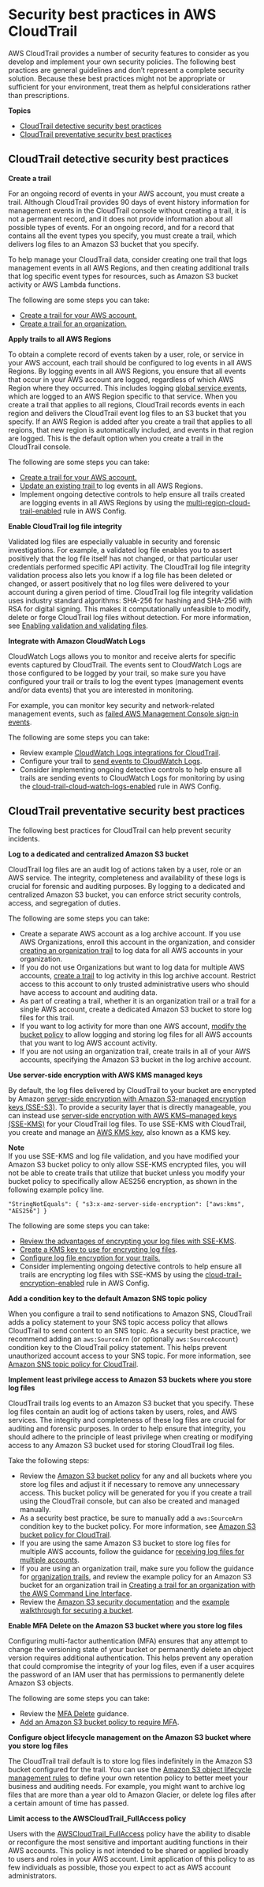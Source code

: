 # Security best practices in AWS CloudTrail<a name="best-practices-security"></a>

AWS CloudTrail provides a number of security features to consider as you develop and implement your own security policies\. The following best practices are general guidelines and don’t represent a complete security solution\. Because these best practices might not be appropriate or sufficient for your environment, treat them as helpful considerations rather than prescriptions\.

**Topics**
+ [CloudTrail detective security best practices](#best-practices-security-detective)
+ [CloudTrail preventative security best practices](#best-practices-security-preventative)

## CloudTrail detective security best practices<a name="best-practices-security-detective"></a>

**Create a trail**

For an ongoing record of events in your AWS account, you must create a trail\. Although CloudTrail provides 90 days of event history information for management events in the CloudTrail console without creating a trail, it is not a permanent record, and it does not provide information about all possible types of events\. For an ongoing record, and for a record that contains all the event types you specify, you must create a trail, which delivers log files to an Amazon S3 bucket that you specify\. 

To help manage your CloudTrail data, consider creating one trail that logs management events in all AWS Regions, and then creating additional trails that log specific event types for resources, such as Amazon S3 bucket activity or AWS Lambda functions\.

The following are some steps you can take:
+ [Create a trail for your AWS account\.](cloudtrail-create-a-trail-using-the-console-first-time.md#creating-a-trail-in-the-console)
+ [Create a trail for an organization\.](creating-trail-organization.md)

**Apply trails to all AWS Regions**

To obtain a complete record of events taken by a user, role, or service in your AWS account, each trail should be configured to log events in all AWS Regions\. By logging events in all AWS Regions, you ensure that all events that occur in your AWS account are logged, regardless of which AWS Region where they occurred\. This includes logging [global service events](cloudtrail-concepts.md#cloudtrail-concepts-global-service-events), which are logged to an AWS Region specific to that service\. When you create a trail that applies to all regions, CloudTrail records events in each region and delivers the CloudTrail event log files to an S3 bucket that you specify\. If an AWS Region is added after you create a trail that applies to all regions, that new region is automatically included, and events in that region are logged\. This is the default option when you create a trail in the CloudTrail console\. 

The following are some steps you can take:
+ [Create a trail for your AWS account\.](cloudtrail-create-a-trail-using-the-console-first-time.md#creating-a-trail-in-the-console)
+ [Update an existing trail ](cloudtrail-update-a-trail-console.md)to log events in all AWS Regions\.
+ Implement ongoing detective controls to help ensure all trails created are logging events in all AWS Regions by using the [multi\-region\-cloud\-trail\-enabled](https://docs.aws.amazon.com/config/latest/developerguide/multi-region-cloudtrail-enabled.html) rule in AWS Config\.

**Enable CloudTrail log file integrity**

Validated log files are especially valuable in security and forensic investigations\. For example, a validated log file enables you to assert positively that the log file itself has not changed, or that particular user credentials performed specific API activity\. The CloudTrail log file integrity validation process also lets you know if a log file has been deleted or changed, or assert positively that no log files were delivered to your account during a given period of time\. CloudTrail log file integrity validation uses industry standard algorithms: SHA\-256 for hashing and SHA\-256 with RSA for digital signing\. This makes it computationally unfeasible to modify, delete or forge CloudTrail log files without detection\. For more information, see [Enabling validation and validating files](cloudtrail-log-file-validation-intro.md#cloudtrail-log-file-validation-intro-enabling-and-using)\.

**Integrate with Amazon CloudWatch Logs**

CloudWatch Logs allows you to monitor and receive alerts for specific events captured by CloudTrail\. The events sent to CloudWatch Logs are those configured to be logged by your trail, so make sure you have configured your trail or trails to log the event types \(management events and/or data events\) that you are interested in monitoring\.

For example, you can monitor key security and network\-related management events, such as [failed AWS Management Console sign\-in events](cloudwatch-alarms-for-cloudtrail.md#cloudwatch-alarms-for-cloudtrail-signin)\.

The following are some steps you can take:
+ Review example [CloudWatch Logs integrations for CloudTrail](cloudwatch-alarms-for-cloudtrail.md)\.
+ Configure your trail to [send events to CloudWatch Logs](monitor-cloudtrail-log-files-with-cloudwatch-logs.md)\.
+ Consider implementing ongoing detective controls to help ensure all trails are sending events to CloudWatch Logs for monitoring by using the [cloud\-trail\-cloud\-watch\-logs\-enabled](https://docs.aws.amazon.com/config/latest/developerguide/cloud-trail-cloud-watch-logs-enabled.html) rule in AWS Config\. 

## CloudTrail preventative security best practices<a name="best-practices-security-preventative"></a>

The following best practices for CloudTrail can help prevent security incidents\.

**Log to a dedicated and centralized Amazon S3 bucket**

CloudTrail log files are an audit log of actions taken by a user, role or an AWS service\. The integrity, completeness and availability of these logs is crucial for forensic and auditing purposes\. By logging to a dedicated and centralized Amazon S3 bucket, you can enforce strict security controls, access, and segregation of duties\. 

The following are some steps you can take:
+ Create a separate AWS account as a log archive account\. If you use AWS Organizations, enroll this account in the organization, and consider [creating an organization trail](creating-trail-organization.md) to log data for all AWS accounts in your organization\.
+ If you do not use Organizations but want to log data for multiple AWS accounts, [create a trail](cloudtrail-create-a-trail-using-the-console-first-time.md#creating-a-trail-in-the-console) to log activity in this log archive account\. Restrict access to this account to only trusted administrative users who should have access to account and auditing data\.
+ As part of creating a trail, whether it is an organization trail or a trail for a single AWS account, create a dedicated Amazon S3 bucket to store log files for this trail\. 
+ If you want to log activity for more than one AWS account, [modify the bucket policy](cloudtrail-set-bucket-policy-for-multiple-accounts.md) to allow logging and storing log files for all AWS accounts that you want to log AWS account activity\.
+ If you are not using an organization trail, create trails in all of your AWS accounts, specifying the Amazon S3 bucket in the log archive account\.

**Use server\-side encryption with AWS KMS managed keys**

By default, the log files delivered by CloudTrail to your bucket are encrypted by Amazon [server\-side encryption with Amazon S3\-managed encryption keys \(SSE\-S3\)](https://docs.aws.amazon.com/AmazonS3/latest/dev/UsingServerSideEncryption.html)\. To provide a security layer that is directly manageable, you can instead use [server\-side encryption with AWS KMS–managed keys \(SSE\-KMS\)](https://docs.aws.amazon.com/AmazonS3/latest/dev/UsingKMSEncryption.html) for your CloudTrail log files\. To use SSE\-KMS with CloudTrail, you create and manage an [AWS KMS key](https://docs.aws.amazon.com/kms/latest/developerguide/concepts.html), also known as a KMS key\. 

**Note**  
If you use SSE\-KMS and log file validation, and you have modified your Amazon S3 bucket policy to only allow SSE\-KMS encrypted files, you will not be able to create trails that utilize that bucket unless you modify your bucket policy to specifically allow AES256 encryption, as shown in the following example policy line\.  

```
"StringNotEquals": { "s3:x-amz-server-side-encryption": ["aws:kms", "AES256"] } 
```

The following are some steps you can take:
+ [Review the advantages of encrypting your log files with SSE\-KMS](encrypting-cloudtrail-log-files-with-aws-kms.md)\.
+ [Create a KMS key to use for encrypting log files](create-kms-key-policy-for-cloudtrail.md)\.
+ [Configure log file encryption for your trails\.](create-kms-key-policy-for-cloudtrail-update-trail.md)
+ Consider implementing ongoing detective controls to help ensure all trails are encrypting log files with SSE\-KMS by using the [cloud\-trail\-encryption\-enabled](https://docs.aws.amazon.com/config/latest/developerguide/cloud-trail-encryption-enabled.html) rule in AWS Config\. 

**Add a condition key to the default Amazon SNS topic policy**

When you configure a trail to send notifications to Amazon SNS, CloudTrail adds a policy statement to your SNS topic access policy that allows CloudTrail to send content to an SNS topic\. As a security best practice, we recommend adding an `aws:SourceArn` \(or optionally `aws:SourceAccount`\) condition key to the CloudTrail policy statement\. This helps prevent unauthorized account access to your SNS topic\. For more information, see [Amazon SNS topic policy for CloudTrail](cloudtrail-permissions-for-sns-notifications.md)\.

**Implement least privilege access to Amazon S3 buckets where you store log files**

CloudTrail trails log events to an Amazon S3 bucket that you specify\. These log files contain an audit log of actions taken by users, roles, and AWS services\. The integrity and completeness of these log files are crucial for auditing and forensic purposes\. In order to help ensure that integrity, you should adhere to the principle of least privilege when creating or modifying access to any Amazon S3 bucket used for storing CloudTrail log files\. 

Take the following steps:
+ Review the [Amazon S3 bucket policy](create-s3-bucket-policy-for-cloudtrail.md) for any and all buckets where you store log files and adjust it if necessary to remove any unnecessary access\. This bucket policy will be generated for you if you create a trail using the CloudTrail console, but can also be created and managed manually\.
+ As a security best practice, be sure to manually add a `aws:SourceArn` condition key to the bucket policy\. For more information, see [Amazon S3 bucket policy for CloudTrail](create-s3-bucket-policy-for-cloudtrail.md)\.
+ If you are using the same Amazon S3 bucket to store log files for multiple AWS accounts, follow the guidance for [receiving log files for multiple accounts](cloudtrail-receive-logs-from-multiple-accounts.md)\.
+ If you are using an organization trail, make sure you follow the guidance for [organization trails](creating-trail-organization.md), and review the example policy for an Amazon S3 bucket for an organization trail in [Creating a trail for an organization with the AWS Command Line Interface](cloudtrail-create-and-update-an-organizational-trail-by-using-the-aws-cli.md)\.
+ Review the [Amazon S3 security documentation](https://docs.aws.amazon.com/AmazonS3/latest/dev/security.html) and the [example walkthrough for securing a bucket](https://docs.aws.amazon.com/AmazonS3/latest/dev/walkthrough1.html)\.

**Enable MFA Delete on the Amazon S3 bucket where you store log files**

Configuring multi\-factor authentication \(MFA\) ensures that any attempt to change the versioning state of your bucket or permanently delete an object version requires additional authentication\. This helps prevent any operation that could compromise the integrity of your log files, even if a user acquires the password of an IAM user that has permissions to permanently delete Amazon S3 objects\.

The following are some steps you can take:
+ Review the [MFA Delete](https://docs.aws.amazon.com/AmazonS3/latest/dev/Versioning.html#MultiFactorAutenticationDelete) guidance\.
+ [Add an Amazon S3 bucket policy to require MFA](https://docs.aws.amazon.com/AmazonS3/latest/dev/example-bucket-policies.html#example-bucket-policies-use-case-7)\.

**Configure object lifecycle management on the Amazon S3 bucket where you store log files**

The CloudTrail trail default is to store log files indefinitely in the Amazon S3 bucket configured for the trail\. You can use the [Amazon S3 object lifecycle management rules](https://docs.aws.amazon.com/AmazonS3/latest/dev/object-lifecycle-mgmt.html) to define your own retention policy to better meet your business and auditing needs\. For example, you might want to archive log files that are more than a year old to Amazon Glacier, or delete log files after a certain amount of time has passed\.

**Limit access to the AWSCloudTrail\_FullAccess policy**

Users with the [AWSCloudTrail\_FullAccess](security_iam_id-based-policy-examples.md#grant-custom-permissions-for-cloudtrail-users-full-access) policy have the ability to disable or reconfigure the most sensitive and important auditing functions in their AWS accounts\. This policy is not intended to be shared or applied broadly to users and roles in your AWS account\. Limit application of this policy to as few individuals as possible, those you expect to act as AWS account administrators\.